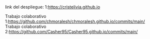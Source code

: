 link del despliegue: 1:https://cristelivia.github.io

Trabajo colaborativo 1:https://github.com/chmoralesh/chmoralesh.github.io/commits/main/
Trabajo colaborativo 2:https://github.com/Casher95/Casher95.github.io/commits/main/
